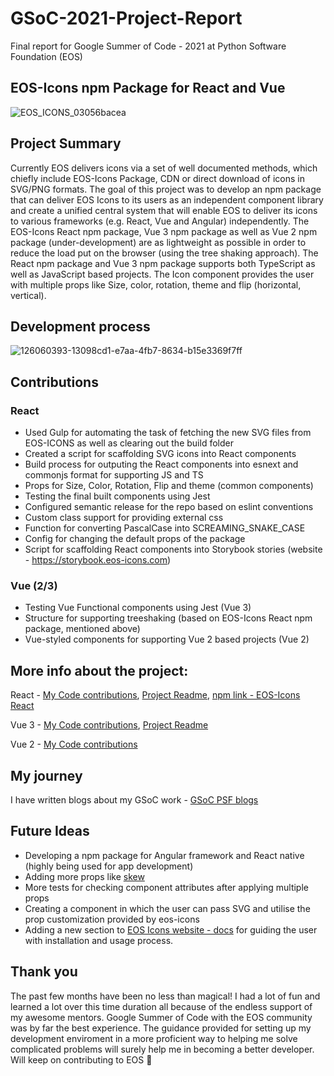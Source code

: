 # GSoC-2021-Project-Report
Final report for Google Summer of Code - 2021 at Python Software Foundation (EOS)
## EOS-Icons npm Package for React and Vue
![EOS_ICONS_03056bacea](https://user-images.githubusercontent.com/54861487/129490915-26b618e4-6cf5-415d-952e-76c83f181bbc.png)

## Project Summary
Currently EOS delivers icons via a set of well documented methods, which chiefly include EOS-Icons Package, CDN or direct download of icons in SVG/PNG formats. The goal of this project was to develop an npm package that can deliver EOS Icons to its users as an independent component library and create a unified central system that will enable EOS to deliver its icons to various frameworks (e.g. React, Vue and Angular) independently. The EOS-Icons React npm package, Vue 3 npm package as well as Vue 2 npm package (under-development) are as lightweight as possible in order to reduce the load put on the browser (using the tree shaking approach). The React npm package and Vue 3 npm package supports both TypeScript as well as JavaScript based projects. The Icon component provides the user with multiple props like Size, color, rotation, theme and flip (horizontal, vertical).

## Development process
![126060393-13098cd1-e7aa-4fb7-8634-b15e3369f7ff](https://user-images.githubusercontent.com/54861487/129492131-9bacd2b2-8b74-4f28-a2bd-ac0eab78d228.png)

## Contributions
### React
- Used Gulp for automating the task of fetching the new SVG files from EOS-ICONS as well as clearing out the build folder
- Created a script for scaffolding SVG icons into React components
- Build process for outputing the React components into esnext and commonjs format for supporting JS and TS
- Props for Size, Color, Rotation, Flip and theme (common components)
- Testing the final built components using Jest
- Configured semantic release for the repo based on eslint conventions
- Custom class support for providing external css
- Function for converting PascalCase into SCREAMING_SNAKE_CASE
- Config for changing the default props of the package
- Script for scaffolding React components into Storybook stories (website - https://storybook.eos-icons.com)
### Vue (2/3)
- Testing Vue Functional components using Jest (Vue 3)
- Structure for supporting treeshaking (based on EOS-Icons React npm package, mentioned above)
- Vue-styled components for supporting Vue 2 based projects (Vue 2)
## More info about the project:
React - [My Code contributions](https://github.com/EOS-uiux-Solutions/eos-icons-react/pulls?q=is%3Apr+is%3Aclosed+author%3Avinayaksh42), [Project Readme](https://github.com/EOS-uiux-Solutions/eos-icons-react/blob/main/README.md), [npm link - EOS-Icons React](https://www.npmjs.com/package/eos-icons-react)

Vue 3 - [My Code contributions](https://github.com/EOS-uiux-Solutions/eos-icons-vue/pulls?q=is%3Apr+is%3Aclosed+author%3Avinayaksh42), [Project Readme](https://github.com/EOS-uiux-Solutions/eos-icons-vue/blob/main/README.md)

Vue 2 - [My Code contributions](https://github.com/EOS-uiux-Solutions/eos-icons-vue2/pulls)

## My journey
I have written blogs about my GSoC work - [GSoC PSF blogs](https://blogs.python-gsoc.org/en/vinayaksh42s-blog/)

## Future Ideas
- Developing a npm package for Angular framework and React native (highly being used for app development)
- Adding more props like [skew](https://developer.mozilla.org/en-US/docs/Web/SVG/Attribute/transform#skewx)
- More tests for checking component attributes after applying multiple props
- Creating a component in which the user can pass SVG and utilise the prop customization provided by eos-icons
- Adding a new section to [EOS Icons website - docs](https://eos-icons.com/docs) for guiding the user with installation and usage process.

## Thank you
The past few months have been no less than magical! I had a lot of fun and learned a lot over this time duration all because of the endless support of my awesome mentors. Google Summer of Code with the EOS community was by far the best experience. The guidance provided for setting up my development enviroment in a more proficient way to helping me solve complicated problems will surely help me in becoming a better developer. Will keep on contributing to EOS 💖
